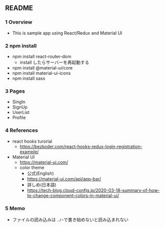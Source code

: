 ## README
### 1 Overview
- This is sample app using React/Redux and Material UI
### 2 npm install
- npm install react-router-dom
  - install したらサーバーを再起動する
- npm install @material-ui/core
- npm install material-ui-icons
- npm install sass

### 3 Pages
- SingIn
- SignUp
- UserList
- Profile

### 4 References
- react hooks turorial
  - https://bezkoder.com/react-hooks-redux-login-registration-example/
- Material UI
  - https://material-ui.com/
  - color theme
    - 公式(English)
    - https://material-ui.com/api/app-bar/
    - 詳しめ(日本語)
    - https://tech-blog.cloud-config.jp/2020-03-18-summary-of-how-to-change-component-colors-in-material-ui/

### 5 Memo
- ファイルの読み込みは `./~`で書き始めないと読み込まれない
